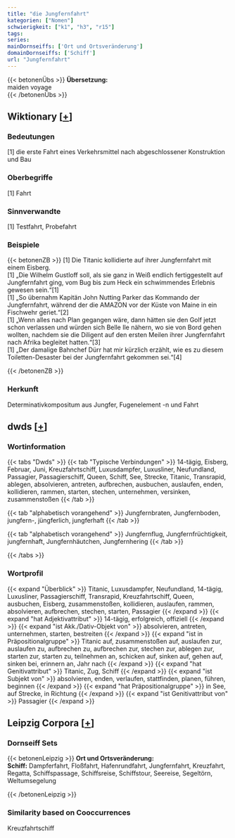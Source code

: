 ```yaml
---
title: "die Jungfernfahrt"
kategorien: ["Nomen"]
schwierigkeit: ["k1", "h3", "r15"]
tags:
series:
mainDornseiffs: ['Ort und Ortsveränderung']
domainDornseiffs: ['Schiff']
url: "Jungfernfahrt"
---
```


{{< betonenÜbs >}}
**Übersetzung:**  
maiden voyage  
{{< /betonenÜbs >}}

## Wiktionary [[+](https://de.wiktionary.org/wiki/Jungfernfahrt)]

### Bedeutungen
[1] die erste Fahrt eines Verkehrsmittel nach abgeschlossener Konstruktion und Bau  

### Oberbegriffe
[1] Fahrt  

### Sinnverwandte
[1] Testfahrt, Probefahrt  

### Beispiele
{{< betonenZB >}}
[1] Die Titanic kollidierte auf ihrer Jungfernfahrt mit einem Eisberg.  
[1] „Die Wilhelm Gustloff soll, als sie ganz in Weiß endlich fertiggestellt auf Jungfernfahrt ging, vom Bug bis zum Heck ein schwimmendes Erlebnis gewesen sein.“[1]  
[1] „So übernahm Kapitän John Nutting Parker das Kommando der Jungfernfahrt, während der die AMAZON vor der Küste von Maine in ein Fischwehr geriet.“[2]  
[1] „Wenn alles nach Plan gegangen wäre, dann hätten sie den Golf jetzt schon verlassen und würden sich Belle Ile nähern, wo sie von Bord gehen wollten, nachdem sie die Diligent auf den ersten Meilen ihrer Jungfernfahrt nach Afrika begleitet hatten.“[3]  
[1] „Der damalige Bahnchef Dürr hat mir kürzlich erzählt, wie es zu diesem Toiletten-Desaster bei der Jungfernfahrt gekommen sei.“[4]  

{{< /betonenZB >}}
### Herkunft
Determinativkompositum aus Jungfer, Fugenelement -n und Fahrt  



## dwds [[+](https://www.dwds.de/wb/Jungfernfahrt)]

### Wortinformation
{{< tabs "Dwds" >}}
{{< tab "Typische Verbindungen" >}}
14-tägig, Eisberg, Februar, Juni, Kreuzfahrtschiff, Luxusdampfer, Luxusliner, Neufundland, Passagier, Passagierschiff, Queen, Schiff, See, Strecke, Titanic, Transrapid, ablegen, absolvieren, antreten, aufbrechen, ausbuchen, auslaufen, enden, kollidieren, rammen, starten, stechen, unternehmen, versinken, zusammenstoßen
{{< /tab >}}

{{< tab "alphabetisch vorangehend" >}}
Jungfernbraten, Jungfernboden, jungfern-, jüngferlich, jungferhaft
{{< /tab >}}

{{< tab "alphabetisch vorangehend" >}}
Jungfernflug, Jungfernfrüchtigkeit, jungfernhaft, Jungfernhäutchen, Jungfernhering
{{< /tab >}}

{{< /tabs >}}

### Wortprofil
{{< expand "Überblick" >}} Titanic, Luxusdampfer, Neufundland, 14-tägig, Luxusliner, Passagierschiff, Transrapid, Kreuzfahrtschiff, Queen, ausbuchen, Eisberg, zusammenstoßen, kollidieren, auslaufen, rammen, absolvieren, aufbrechen, stechen, starten, Passagier {{< /expand >}}
{{< expand "hat Adjektivattribut" >}} 14-tägig, erfolgreich, offiziell {{< /expand >}}
{{< expand "ist Akk./Dativ-Objekt von" >}} absolvieren, antreten, unternehmen, starten, bestreiten {{< /expand >}}
{{< expand "ist in Präpositionalgruppe" >}} Titanic auf, zusammenstoßen auf, auslaufen zur, auslaufen zu, aufbrechen zu, aufbrechen zur, stechen zur, ablegen zur, starten zur, starten zu, teilnehmen an, schicken auf, sinken auf, gehen auf, sinken bei, erinnern an, Jahr nach {{< /expand >}}
{{< expand "hat Genitivattribut" >}} Titanic, Zug, Schiff {{< /expand >}}
{{< expand "ist Subjekt von" >}} absolvieren, enden, verlaufen, stattfinden, planen, führen, beginnen {{< /expand >}}
{{< expand "hat Präpositionalgruppe" >}} in See, auf Strecke, in Richtung {{< /expand >}}
{{< expand "ist Genitivattribut von" >}} Passagier {{< /expand >}}

## Leipzig Corpora [[+](https://corpora.uni-leipzig.de/en/res?word=Jungfernfahrt&corpusId=deu_newscrawl-public_2018)]

### Dornseiff Sets
{{< betonenLeipzig >}}
**Ort und Ortsveränderung:**  
**Schiff:** Dampferfahrt, Floßfahrt, Hafenrundfahrt, Jungfernfahrt, Kreuzfahrt, Regatta, Schiffspassage, Schiffsreise, Schiffstour, Seereise, Segeltörn, Weltumsegelung  

{{< /betonenLeipzig >}}

### Similarity based on Cooccurrences
Kreuzfahrtschiff

